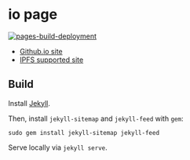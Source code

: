 # io page
[![pages-build-deployment](https://github.com/IvantheTricourne/IvantheTricourne.github.io/actions/workflows/pages/pages-build-deployment/badge.svg?branch=main)](https://github.com/IvantheTricourne/IvantheTricourne.github.io/actions/workflows/pages/pages-build-deployment)

* [Github.io site](https://ivanthetricourne.github.io)
* [IPFS supported site](https://ivanthetricourne.io/)

## Build

Install [Jekyll](https://jekyllrb.com/docs/).

Then, install `jekyll-sitemap` and `jekyll-feed` with `gem`:

`sudo gem install jekyll-sitemap jekyll-feed`

Serve locally via `jekyll serve`.
